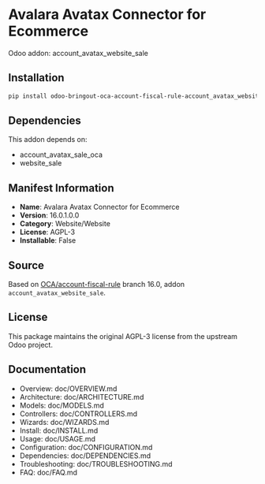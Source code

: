 # Avalara Avatax Connector for Ecommerce

Odoo addon: account_avatax_website_sale

## Installation

```bash
pip install odoo-bringout-oca-account-fiscal-rule-account_avatax_website_sale
```

## Dependencies

This addon depends on:
- account_avatax_sale_oca
- website_sale

## Manifest Information

- **Name**: Avalara Avatax Connector for Ecommerce
- **Version**: 16.0.1.0.0
- **Category**: Website/Website
- **License**: AGPL-3
- **Installable**: False

## Source

Based on [OCA/account-fiscal-rule](https://github.com/OCA/account-fiscal-rule) branch 16.0, addon `account_avatax_website_sale`.

## License

This package maintains the original AGPL-3 license from the upstream Odoo project.

## Documentation

- Overview: doc/OVERVIEW.md
- Architecture: doc/ARCHITECTURE.md
- Models: doc/MODELS.md
- Controllers: doc/CONTROLLERS.md
- Wizards: doc/WIZARDS.md
- Install: doc/INSTALL.md
- Usage: doc/USAGE.md
- Configuration: doc/CONFIGURATION.md
- Dependencies: doc/DEPENDENCIES.md
- Troubleshooting: doc/TROUBLESHOOTING.md
- FAQ: doc/FAQ.md
